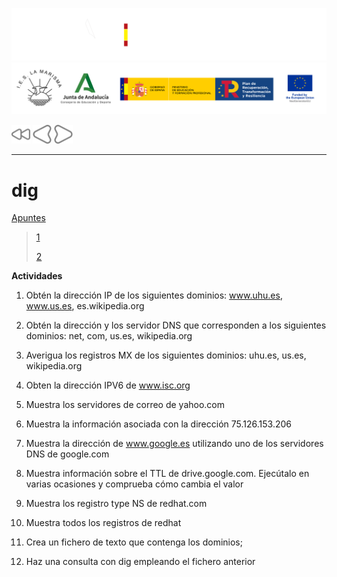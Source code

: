 ![](/.resGen/_bannerD.png#gh-dark-mode-only)
![](/.resGen/_bannerL.png#gh-light-mode-only)

<a href="/Tema2/readme.md"><img src="/.resGen/_back.svg" width="30"></a>
<a href="3.md"><img src="/.resGen/_arrow_r.svg" width="30"></a>
<a href="5.md"><img src="/.resGen/_arrow.svg" width="30"></a>

---

# dig

[Apuntes](4.1.md)

> [1](http://www.thegeekstuff.com/2012/02/dig-command-examples/
)
> 
> [2](http://www.2daygeek.com/dig-command-examples-to-check-dns-records/#)

**Actividades**


1. Obtén la dirección IP de los siguientes dominios: www.uhu.es, www.us.es, es.wikipedia.org



2. Obtén la dirección y los servidor DNS que corresponden a los siguientes dominios:  net, com, us.es, wikipedia.org


3. Averigua los registros MX de los siguientes dominios:  uhu.es, us.es, wikipedia.org


4. Obten la dirección IPV6 de www.isc.org


5. Muestra los servidores de correo de yahoo.com


6. Muestra la información asociada con la dirección 75.126.153.206


7. Muestra la dirección de www.google.es utilizando uno de los servidores DNS de google.com


8. Muestra información sobre el TTL de drive.google.com. Ejecútalo en varias ocasiones y comprueba cómo cambia el valor


9. Muestra los registro type NS de redhat.com


10. Muestra todos los registros de redhat


11. Crea un fichero de texto que contenga los dominios;

12. Haz una consulta con dig empleando el fichero anterior
